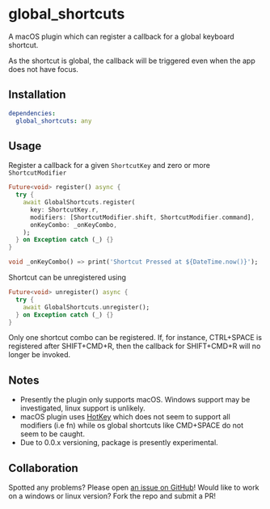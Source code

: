 # global_shortcuts

A macOS plugin which can register a callback for a global keyboard shortcut.

As the shortcut is global, the callback will be triggered even when the app does not have focus.

## Installation

```yaml
dependencies:
  global_shortcuts: any
```

## Usage

Register a callback for a given `ShortcutKey` and zero or more `ShortcutModifier`

```dart
Future<void> register() async {
  try {
    await GlobalShortcuts.register(
      key: ShortcutKey.r,
      modifiers: [ShortcutModifier.shift, ShortcutModifier.command],
      onKeyCombo: _onKeyCombo,
    );
  } on Exception catch (_) {}
}

void _onKeyCombo() => print('Shortcut Pressed at ${DateTime.now()}');
```

Shortcut can be unregistered using

```dart
Future<void> unregister() async {
  try {
    await GlobalShortcuts.unregister();
  } on Exception catch (_) {}
}
```

Only one shortcut combo can be registered. If, for instance, CTRL+SPACE is registered after SHIFT+CMD+R, then the callback for SHIFT+CMD+R will no longer be invoked.

## Notes

* Presently the plugin only supports macOS. Windows support may be investigated, linux support is unlikely.
* macOS plugin uses [HotKey](https://github.com/soffes/HotKey/) which does not seem to support all modifiers (i.e fn) while os global shortcuts like CMD+SPACE do not seem to be caught.
* Due to 0.0.x versioning, package is presently experimental.

## Collaboration

Spotted any problems? Please open [an issue on GitHub](https://github.com/defuncart/global_shortcuts/issues)! Would like to work on a windows or linux version? Fork the repo and submit a PR!
